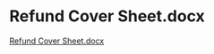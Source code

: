 # Refund Cover Sheet.docx

[Refund Cover Sheet.docx](Refund%20Cover%20Sheet%20docx%20e07e7bc2e5594609a071723b24351a7e/Refund_Cover_Sheet.docx)